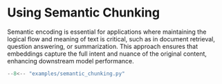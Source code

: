 # Using Semantic Chunking

Semantic encoding is essential for applications where maintaining the logical flow and meaning of text is critical, such as in document retrieval, question answering, or summarization. This approach ensures that embeddings capture the full intent and nuance of the original content, enhancing downstream model performance.

``` python
--8<-- "examples/semantic_chunking.py"
```